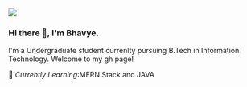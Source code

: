 <img src="https://cdn11.bigcommerce.com/s-ixtrkzisub/product_images/uploaded_images/banner-plant-trees.jpg"/>
 
### Hi there 👋, I'm Bhavye.
 I'm a Undergraduate student currenlty pursuing B.Tech in Information Technology. Welcome to my gh page! <br>

🌱 *Currently Learning*:MERN Stack  and JAVA <br>
